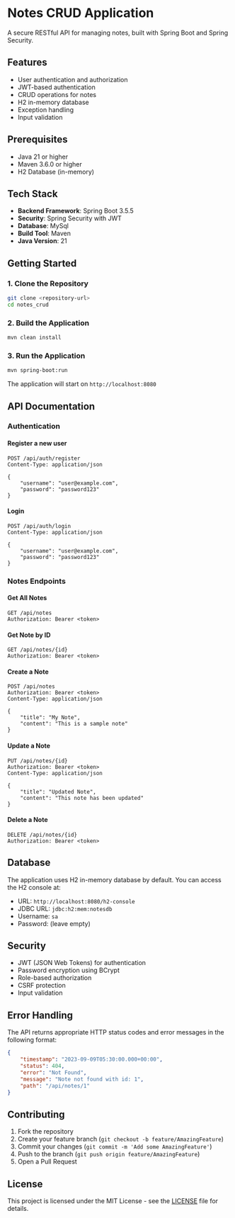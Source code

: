# Notes CRUD Application

A secure RESTful API for managing notes, built with Spring Boot and Spring Security.

## Features

- User authentication and authorization
- JWT-based authentication
- CRUD operations for notes
- H2 in-memory database
- Exception handling
- Input validation

## Prerequisites

- Java 21 or higher
- Maven 3.6.0 or higher
- H2 Database (in-memory)

## Tech Stack

- **Backend Framework**: Spring Boot 3.5.5
- **Security**: Spring Security with JWT
- **Database**: MySql
- **Build Tool**: Maven
- **Java Version**: 21

## Getting Started

### 1. Clone the Repository

```bash
git clone <repository-url>
cd notes_crud
```

### 2. Build the Application

```bash
mvn clean install
```

### 3. Run the Application

```bash
mvn spring-boot:run
```

The application will start on `http://localhost:8080`

## API Documentation

### Authentication

#### Register a new user
```
POST /api/auth/register
Content-Type: application/json

{
    "username": "user@example.com",
    "password": "password123"
}
```

#### Login
```
POST /api/auth/login
Content-Type: application/json

{
    "username": "user@example.com",
    "password": "password123"
}
```

### Notes Endpoints

#### Get All Notes
```
GET /api/notes
Authorization: Bearer <token>
```

#### Get Note by ID
```
GET /api/notes/{id}
Authorization: Bearer <token>
```

#### Create a Note
```
POST /api/notes
Authorization: Bearer <token>
Content-Type: application/json

{
    "title": "My Note",
    "content": "This is a sample note"
}
```

#### Update a Note
```
PUT /api/notes/{id}
Authorization: Bearer <token>
Content-Type: application/json

{
    "title": "Updated Note",
    "content": "This note has been updated"
}
```

#### Delete a Note
```
DELETE /api/notes/{id}
Authorization: Bearer <token>
```

## Database

The application uses H2 in-memory database by default. You can access the H2 console at:
- URL: `http://localhost:8080/h2-console`
- JDBC URL: `jdbc:h2:mem:notesdb`
- Username: `sa`
- Password: (leave empty)

## Security

- JWT (JSON Web Tokens) for authentication
- Password encryption using BCrypt
- Role-based authorization
- CSRF protection
- Input validation

## Error Handling

The API returns appropriate HTTP status codes and error messages in the following format:

```json
{
    "timestamp": "2023-09-09T05:30:00.000+00:00",
    "status": 404,
    "error": "Not Found",
    "message": "Note not found with id: 1",
    "path": "/api/notes/1"
}
```

## Contributing

1. Fork the repository
2. Create your feature branch (`git checkout -b feature/AmazingFeature`)
3. Commit your changes (`git commit -m 'Add some AmazingFeature'`)
4. Push to the branch (`git push origin feature/AmazingFeature`)
5. Open a Pull Request

## License

This project is licensed under the MIT License - see the [LICENSE](LICENSE) file for details.
